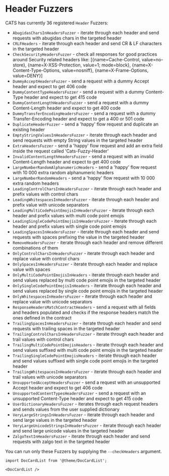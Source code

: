 # Header Fuzzers
CATS has currently 36 registered `Header`  Fuzzers:
- `AbugidasCharsInHeadersFuzzer` -  iterate through each header and send requests with abugidas chars in the targeted header
- `CRLFHeaders` - iterate through each header and send CR & LF characters in the targeted header
- `CheckSecurityHeadersFuzzer` - check all responses for good practices around Security related headers like: [{name=Cache-Control, value=no-store}, {name=X-XSS-Protection, value=1; mode=block}, {name=X-Content-Type-Options, value=nosniff}, {name=X-Frame-Options, value=DENY}]
- `DummyAcceptHeadersFuzzer` - send a request with a dummy Accept header and expect to get 406 code
- `DummyContentTypeHeadersFuzzer` - send a request with a dummy Content-Type header and expect to get 415 code
- `DummyContentLengthHeadersFuzzer` - send a request with a dummy Content-Length header and expect to get 400 code
- `DummyTransferEncodingHeadersFuzzer` - send a request with a dummy Transfer-Encoding header and expect to get a 400 or 501 code
- `DuplicateHeaderFuzzer` - send a 'happy' flow request and duplicate an existing header
- `EmptyStringValuesInHeadersFuzzer` - iterate through each header and send requests with empty String values in the targeted header
- `ExtraHeadersFuzzer` - send a 'happy' flow request and add an extra field inside the request called 'Cats-Fuzzy-Header'
- `InvalidContentLengthHeadersFuzzer` - send a request with an invalid Content-Length header and expect to get 400 code
- `LargeNumberRandomAlphanumericHeaders` - send a 'happy' flow request with 10 000 extra random alphanumeric headers
- `LargeNumberRandomHeaders` - send a 'happy' flow request with 10 000 extra random headers
- `LeadingControlCharsInHeadersFuzzer` - iterate through each header and prefix values with control chars
- `LeadingWhitespacesInHeadersFuzzer` - iterate through each header and prefix value with unicode separators
- `LeadingMultiCodePointEmojisInHeadersFuzzer` - iterate through each header and prefix values with multi code point emojis
- `LeadingSingleCodePointEmojisInHeadersFuzzer` - iterate through each header and prefix values with single code point emojis
- `LeadingSpacesInHeadersFuzzer` - iterate through each header and send requests with spaces prefixing the value in the targeted header
- `RemoveHeadersFuzzer` - iterate through each header and remove different combinations of them
- `OnlyControlCharsInHeadersFuzzer` - iterate through each header and replace value with control chars
- `OnlySpacesInHeadersFuzzer` - iterate through each header and replace value with spaces
- `OnlyMultiCodePointEmojisInHeaders` - iterate through each header and send values replaced by multi code point emojis in the targeted header
- `OnlySingleCodePointEmojisInHeaders` - iterate through each header and send values replaced by single code point emojis in the targeted header
- `OnlyWhitespacesInHeadersFuzzer` - iterate through each header and replace value with unicode separators
- `ResponseHeadersMatchContractHeaders` - send a request with all fields and headers populated and checks if the response headers match the ones defined in the contract
- `TrailingSpacesInHeadersFuzzer` - iterate through each header and send requests with trailing spaces in the targeted header
- `TrailingControlCharsInHeadersFuzzer` - iterate through each header and trail values with control chars
- `TrailingMultiCodePointEmojisHeaders` - iterate through each header and send values suffixed with multi code point emojis in the targeted header
- `TrailingSingleCodePointEmojisHeaders` - iterate through each header and send values suffixed with single code point emojis in the targeted header
- `TrailingWhitespacesInHeadersFuzzer` - iterate through each header and trail values with unicode separators
- `UnsupportedAcceptHeadersFuzzer` - send a request with an unsupported Accept header and expect to get 406 code
- `UnsupportedContentTypesHeadersFuzzer` - send a request with an unsupported Content-Type header and expect to get 415 code
- `UserDictionaryHeadersFuzzer` - iterates through each request headers and sends values from the user supplied dictionary
- `VeryLargeStringsInHeadersFuzzer` - iterate through each header and send large values in the targeted header
- `VeryLargeUnicodeStringsInHeadersFuzzer` - iterate through each header and send large unicode values in the targeted header
- `ZalgoTextInHeadersFuzzer` - iterate through each header and send requests with zalgo text in the targeted header

You can run only these Fuzzers by supplying the `--checkHeaders` argument.

```mdx-code-block
import DocCardList from '@theme/DocCardList';

<DocCardList />
```